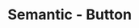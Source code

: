 # Semantic - Button

<code src="./_demo.tsx" 
title='测试Semantic中控制组件Button'
desc='使用自动配置查看效果'
defaultShowCode=true
/>
